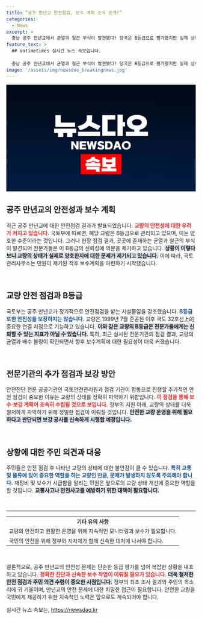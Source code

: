 ```yaml
---
title: “공주 만년교 안전점검, 보수 계획 소식 공개!”
categories:
  - News
excerpt: >
  충남 공주 만년교에서 균열과 철근 부식이 발견됐다! 당국은 B등급으로 평가했지만 실제 상태는 미흡하다. 보수 계획이 급히 마련되는 상황, 그 이면에 숨겨진 사실을 클릭해 확인하세요!
feature_text: >
  ## ontimetimes 실시간 뉴스 속보입니다.

  충남 공주 만년교에서 균열과 철근 부식이 발견됐다! 당국은 B등급으로 평가했지만 실제 상태는 미흡하다. 보수 계획이 급히 마련되는 상황, 그 이면에 숨겨진 사실을 클릭해 확인하세요!
image: '/assets/img/newsdao_breakingnews.jpg'
---
```


<p><img src="/assets/img/newsdao_breakingnews.jpg" alt="ontimetimes 속보" /></p>

<h2 data-ke-size="size26">공주 만년교의 안전성과 보수 계획</h2>

<p data-ke-size="size16">최근 공주 만년교에 대한 안전점검 결과가 발표되었습니다. <b><span style="color: #ee2323;">교량의 안전성에 대한 우려가 커지고 있습니다.</span></b> 국토부에 따르면, 해당 교량은 B등급으로 관리되고 있으며, 이는 양호한 수준이라는 것입니다. 그러나 현장 점검 결과, 곳곳에 존재하는 균열과 철근의 부식이 발견되어 전문가들은 이 B등급의 신뢰성에 의문을 제기하고 있습니다. <b><span style="background-color: #21538527;">상황이 이렇다 보니 교량의 상태가 실제로 양호한지에 대한 문제가 제기되고 있습니다.</span></b> 이에 따라, 국토관리사무소는 민원이 제기된 직후 보수계획을 마련하기 시작했습니다.</p>

<p data-ke-size="size16">&nbsp;</p>

<h2 data-ke-size="size26">교량 안전 점검과 B등급</h2>

<p data-ke-size="size16">국토부는 공주 만년교가 정기적으로 안전점검을 받는 시설물임을 강조했습니다. <b><span style="color: #1a5490;">B등급 또한 안전성을 보장하지는 않습니다.</span></b> 교량은 1999년 7월 준공된 이후 국도 32호선上的 중요한 연결 지점으로 기능하고 있습니다. <b><span style="background-color: #21538527;">이와 같은 교량의 B등급은 전문가들에게는 신뢰할 수 있는 지표가 아닐 수 있습니다.</span></b> 특히, 최근 실시된 전문기관의 점검 결과, 교량의 균열과 배수 불량이 확인되면서 향후 보수계획에 대한 필요성이 더욱 커졌습니다.</p>

<p data-ke-size="size16">&nbsp;</p>

<h2 data-ke-size="size26">전문기관의 추가 점검과 보강 방안</h2>

<p data-ke-size="size16">안전진단 전문 공공기관인 국토안전관리원과 점검 기관이 합동으로 진행할 추가적인 안전 점검이 중요한 이유는 교량의 상태를 정확히 파악하기 위함입니다. <b><span style="color: #ee2323;">이 점검을 통해 보수·보강 계획이 조속히 수립될 것으로 보입니다.</span></b> 정부의 지원 아래, 교량의 상태를 더욱 철저하게 파악하기 위해 정밀한 점검이 이뤄질 것입니다. <b><span style="background-color: #21538527;">안전한 교량 운영을 위해 필요하다고 판단되면 보강 공사를 신속하게 시행할 예정입니다.</span></b></p>

<p data-ke-size="size16">&nbsp;</p>

<h2 data-ke-size="size26">상황에 대한 주민 의견과 대응</h2>

<p data-ke-size="size16">주민들은 안전 점검 후 나타난 교량의 상태에 대한 불안감이 클 수 있습니다. <b><span style="color: #1a5490;">특히 교통 및 물류에 있어 중요한 역할을 하는 교량인 만큼, 문제가 발생하지 않도록 주의해야 합니다.</span></b> 재정비 및 보수가 시급함을 알리는 민원은 앞으로의 교량 상태 개선에 중요한 역할을 할 것입니다. <b><span style="background-color: #21538527;">교통사고나 안전사고를 예방하기 위한 대책이 필요합니다.</span></b></p>

<p data-ke-size="size16">&nbsp;</p>

<hr>

<table style="width: 100%;">
    <tr>
        <td style="text-align: center; height: 17px;"><b>기타 유의 사항</b></td>
    </tr>
    <tr>
        <td>교량의 안전하고 원활한 운영을 위해 지속적인 모니터링과 보수가 필요합니다.</td>
    </tr>
    <tr>
        <td>국민의 안전을 위해 정부와 지자체가 함께 신속한 대처에 나서야 합니다.</td>
    </tr>
</table>

<p data-ke-size="size16">&nbsp;</p>

<p data-ke-size="size16">결론적으로, 공주 만년교의 안전성 문제는 단순한 등급 평가를 넘어 복잡한 상황을 내포하고 있습니다. <b><span style="color: #ee2323;">정확한 진단과 신속한 보수 작업이 이뤄질 필요가 있습니다.</span></b> <b><span style="background-color: #21538527;">더욱 철저한 안전 점검과 주민 의견 수렴이 중요한 시점입니다.</span></b> 정부의 최초 조사 결과와 주민의 목소리에 귀 기울이며, 만년교의 안전 문제에 대한 치밀한 접근이 필요합니다. 안전한 교량을 국민에게 제공하기 위한 지속적인 노력은 앞으로도 계속되어야 합니다.</p>
실시간 뉴스 속보는, <a href="https://newsdao.kr" rel="dofollow">https://newsdao.kr</a>


